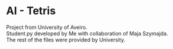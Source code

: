 # AI - Tetris

Project from University of Aveiro.\
Student.py developed by Me with collaboration of Maja Szymajda.\
The rest of the files were provided by University.
